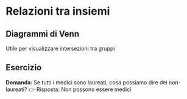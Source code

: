 # Relazioni tra insiemi

## Diagrammi di Venn
Utile per visualizzare intersezioni tra gruppi

## Esercizio
**Domanda**: Se tutti i medici sono laureati, cosa possiamo dire dei non-laureati?
👉 Risposta: Non possono essere medici